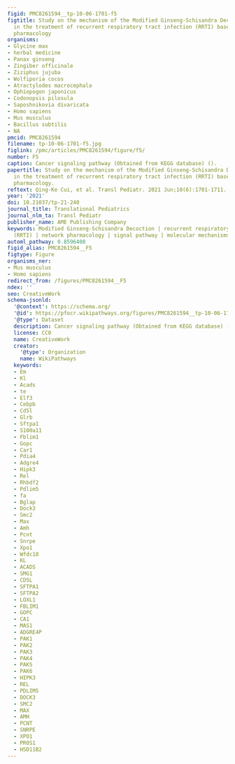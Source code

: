 ```yaml
---
figid: PMC8261594__tp-10-06-1701-f5
figtitle: Study on the mechanism of the Modified Ginseng-Schisandra Decoction (MGSD)
  in the treatment of recurrent respiratory tract infection (RRTI) based on network
  pharmacology
organisms:
- Glycine max
- herbal medicine
- Panax ginseng
- Zingiber officinale
- Ziziphus jujuba
- Wolfiporia cocos
- Atractylodes macrocephala
- Ophiopogon japonicus
- Codonopsis pilosula
- Saposhnikovia divaricata
- Homo sapiens
- Mus musculus
- Bacillus subtilis
- NA
pmcid: PMC8261594
filename: tp-10-06-1701-f5.jpg
figlink: /pmc/articles/PMC8261594/figure/f5/
number: F5
caption: Cancer signaling pathway (Obtained from KEGG database) ().
papertitle: Study on the mechanism of the Modified Ginseng-Schisandra Decoction (MGSD)
  in the treatment of recurrent respiratory tract infection (RRTI) based on network
  pharmacology.
reftext: Qing-Ke Cui, et al. Transl Pediatr. 2021 Jun;10(6):1701-1711.
year: '2021'
doi: 10.21037/tp-21-240
journal_title: Translational Pediatrics
journal_nlm_ta: Transl Pediatr
publisher_name: AME Publishing Company
keywords: Modified Ginseng-Schisandra Decoction | recurrent respiratory tract infection
  (RRTI) | network pharmacology | signal pathway | molecular mechanisms
automl_pathway: 0.8596408
figid_alias: PMC8261594__F5
figtype: Figure
organisms_ner:
- Mus musculus
- Homo sapiens
redirect_from: /figures/PMC8261594__F5
ndex: ''
seo: CreativeWork
schema-jsonld:
  '@context': https://schema.org/
  '@id': https://pfocr.wikipathways.org/figures/PMC8261594__tp-10-06-1701-f5.html
  '@type': Dataset
  description: Cancer signaling pathway (Obtained from KEGG database) ().
  license: CC0
  name: CreativeWork
  creator:
    '@type': Organization
    name: WikiPathways
  keywords:
  - Em
  - Kl
  - Acads
  - te
  - Elf3
  - Cebpb
  - Cd5l
  - Glrb
  - Sftpa1
  - S100a11
  - Fblim1
  - Gopc
  - Car1
  - Pdia4
  - Adgre4
  - Hipk3
  - Rel
  - Rhbdf2
  - Pdlim5
  - fa
  - Bglap
  - Dock3
  - Smc2
  - Max
  - Amh
  - Pcnt
  - Snrpe
  - Xpo1
  - Wfdc18
  - KL
  - ACADS
  - SMG1
  - CD5L
  - SFTPA1
  - SFTPA2
  - LOXL1
  - FBLIM1
  - GOPC
  - CA1
  - MAS1
  - ADGRE4P
  - PAK1
  - PAK2
  - PAK3
  - PAK4
  - PAK5
  - PAK6
  - HIPK3
  - REL
  - PDLIM5
  - DOCK3
  - SMC2
  - MAX
  - AMH
  - PCNT
  - SNRPE
  - XPO1
  - PROS1
  - HSD11B2
---
```

